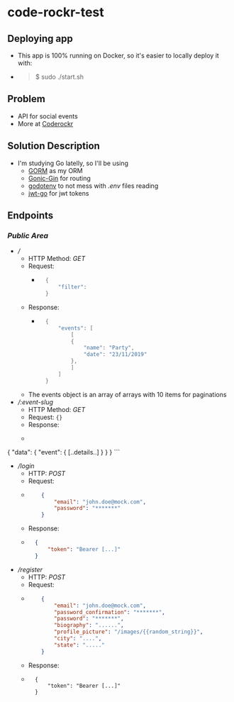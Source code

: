 # code-rockr-test
## Deploying app
- This app is 100% running on Docker, so it's easier to locally deploy it with:
- > $ sudo ./start.sh

## Problem
- API for social events
- More at [Coderockr](https://github.com/Coderockr/backend-test)

## Solution Description
- I'm studying Go latelly, so I'll be using
    - [GORM](https://gorm.io/) as my ORM
    - [Gonic-Gin](https://github.com/gin-gonic/gin) for routing
    - [godotenv](https://github.com/joho/godotenv) to not mess with _.env_ files reading
    - [jwt-go](https://github.com/dgrijalva/jwt-go) for jwt tokens

## Endpoints
### _Public Area_
- _/_
    - HTTP Method: _GET_
    - Request:
        - ```go
            {
                "filter":
            } 
          ```
    - Response:
        - ```go
            {
                "events": [
                    [
                    {
                        "name": "Party",
                        "date": "23/11/2019"
                    },
                    ]
                ]
            }
          ```
    - The events object is an array of arrays with 10 items for paginations
- _/:event-slug_
    - HTTP Method: _GET_
    - Request: ```{}```
    - Response:
    - ```json
{
    "data": {
        "event": {
            [..details..]
        }
    }
}
      ```
- _/login_
    - HTTP: _POST_
    - Request:
    -   ```json
            {
                "email": "john.doe@mock.com",
                "password": "*******"
            }
        ```
    - Response:
    - ```json
        {
            "token": "Bearer [...]"
        }
      ```
- _/register_
    - HTTP: _POST_
    - Request:
    -   ```json
            {
                "email": "john.doe@mock.com",
                "password_confirmation": "*******",
                "password": "*******",
                "biography": "......",
                "profile_picture": "/images/{{random_string}}",
                "city": "....",
                "state": "....."
            }
        ```
    - Response:
    - ```
        {
            "token": "Bearer [...]"
        }
      ```
